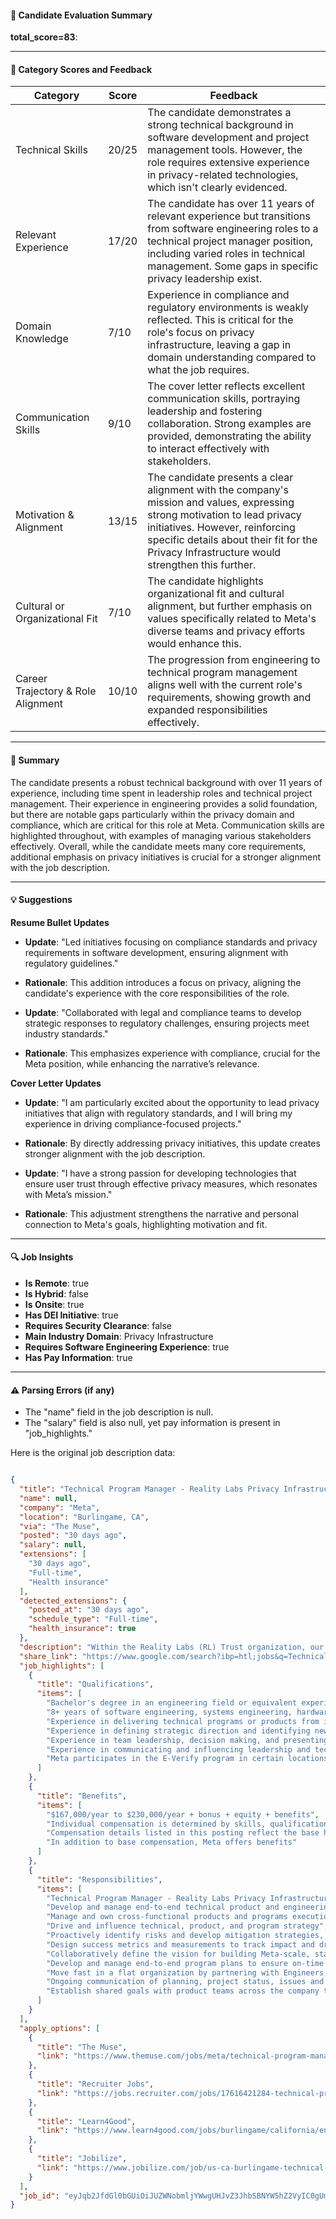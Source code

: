 #### 📄 Candidate Evaluation Summary

**total_score=83**:  

---

#### 🎯 Category Scores and Feedback

| Category                               | Score | Feedback                                                                                                                                                                                                                              |
|----------------------------------------|-------|--------------------------------------------------------------------------------------------------------------------------------------------------------------------------------------------------------------------------------------|
| Technical Skills                        | 20/25 | The candidate demonstrates a strong technical background in software development and project management tools. However, the role requires extensive experience in privacy-related technologies, which isn't clearly evidenced.             |
| Relevant Experience                     | 17/20 | The candidate has over 11 years of relevant experience but transitions from software engineering roles to a technical project manager position, including varied roles in technical management. Some gaps in specific privacy leadership exist. |
| Domain Knowledge                        | 7/10  | Experience in compliance and regulatory environments is weakly reflected. This is critical for the role's focus on privacy infrastructure, leaving a gap in domain understanding compared to what the job requires.                      |
| Communication Skills                    | 9/10  | The cover letter reflects excellent communication skills, portraying leadership and fostering collaboration. Strong examples are provided, demonstrating the ability to interact effectively with stakeholders.                            |
| Motivation & Alignment                  | 13/15 | The candidate presents a clear alignment with the company's mission and values, expressing strong motivation to lead privacy initiatives. However, reinforcing specific details about their fit for the Privacy Infrastructure would strengthen this further. |
| Cultural or Organizational Fit          | 7/10  | The candidate highlights organizational fit and cultural alignment, but further emphasis on values specifically related to Meta's diverse teams and privacy efforts would enhance this.                                                  |
| Career Trajectory & Role Alignment      | 10/10 | The progression from engineering to technical program management aligns well with the current role's requirements, showing growth and expanded responsibilities effectively.                                                                |

---

#### 🧾 Summary

The candidate presents a robust technical background with over 11 years of experience, including time spent in leadership roles and technical project management. Their experience in engineering provides a solid foundation, but there are notable gaps particularly within the privacy domain and compliance, which are critical for this role at Meta. Communication skills are highlighted throughout, with examples of managing various stakeholders effectively. Overall, while the candidate meets many core requirements, additional emphasis on privacy initiatives is crucial for a stronger alignment with the job description.

---

#### 💡 Suggestions

**Resume Bullet Updates**  
- **Update**: "Led initiatives focusing on compliance standards and privacy requirements in software development, ensuring alignment with regulatory guidelines."
- **Rationale**: This addition introduces a focus on privacy, aligning the candidate's experience with the core responsibilities of the role.

- **Update**: "Collaborated with legal and compliance teams to develop strategic responses to regulatory challenges, ensuring projects meet industry standards."
- **Rationale**: This emphasizes experience with compliance, crucial for the Meta position, while enhancing the narrative’s relevance.

**Cover Letter Updates**  
- **Update**: "I am particularly excited about the opportunity to lead privacy initiatives that align with regulatory standards, and I will bring my experience in driving compliance-focused projects."
- **Rationale**: By directly addressing privacy initiatives, this update creates stronger alignment with the job description.

- **Update**: "I have a strong passion for developing technologies that ensure user trust through effective privacy measures, which resonates with Meta’s mission."
- **Rationale**: This adjustment strengthens the narrative and personal connection to Meta's goals, highlighting motivation and fit.

---

#### 🔍 Job Insights

- **Is Remote**: true
- **Is Hybrid**: false
- **Is Onsite**: true
- **Has DEI Initiative**: true
- **Requires Security Clearance**: false
- **Main Industry Domain**: Privacy Infrastructure
- **Requires Software Engineering Experience**: true
- **Has Pay Information**: true

---

#### ⚠️ Parsing Errors (if any)

- The "name" field in the job description is null. 
- The "salary" field is also null, yet pay information is present in "job_highlights."

Here is the original job description data:

```json

{
  "title": "Technical Program Manager - Reality Labs Privacy Infrastructure",
  "name": null,
  "company": "Meta",
  "location": "Burlingame, CA",
  "via": "The Muse",
  "posted": "30 days ago",
  "salary": null,
  "extensions": [
    "30 days ago",
    "Full-time",
    "Health insurance"
  ],
  "detected_extensions": {
    "posted_at": "30 days ago",
    "schedule_type": "Full-time",
    "health_insurance": true
  },
  "description": "Within the Reality Labs (RL) Trust organization, our Privacy team enables our organization to deliver on our privacy promises. We offer cross-RL strategic guidance, infrastructure, and common solutions to support these efforts, and we represent RL in cross-Meta Privacy initiatives. We tackle some of the most challenging issues in regulatory, compliance and privacy areas. The work we do is extremely critical for Meta to stay compliant with different regulatory requirements across the globe, and build proactive solutions to continually meet all our obligations. Efforts driven by this team include: privacy-preserving computing, purpose limitation, consent platform, compliance solutions.We're looking for a Technical Program Manager (TPM) to lead company critical initiatives in our Privacy Infrastructure domain. This TPM will share our passion and in-depth understanding of engineering solutions that enable world-class privacy for RL while improving user trust on our products. This TPM will partner closely with our Engineering and Product Management teams to develop and follow through on multi-year Privacy roadmaps and help define what comes next.Come join our team! Lead one of the most critical areas in our product and our company, while getting your hands across a wide range of devices to test and play with!\n\nTechnical Program Manager - Reality Labs Privacy Infrastructure Responsibilities:\n\u2022 Develop and manage end-to-end technical product and engineering solutions and ensure on-time delivery.\n\u2022 Manage and own cross-functional products and programs execution in a matrix organization.\n\u2022 Drive and influence technical, product, and program strategy. Proactively identify risks and develop mitigation strategies, align on priorities, and set direction for a broadly cross-functional area.\n\u2022 Design success metrics and measurements to track impact and drive internal process improvements.\n\u2022 Collaboratively define the vision for building Meta-scale, state-of-the-art, global platforms.\n\u2022 Develop and manage end-to-end program plans to ensure on-time delivery, provide day-to-day coordination, and quality assurance for tasks.\n\u2022 Move fast in a flat organization by partnering with Engineers, Technical Program Managers, Product Managers, and cross-functional teams across Meta to establish a shared vision for improving execution and building solutions.\n\u2022 Ongoing communication of planning, project status, issues and risks in a timely fashion to stakeholders.\n\u2022 Establish shared goals with product teams across the company to build alignment across multiple cross-functional teams and to build and scale products for Meta.\nMinimum Qualifications:\n\u2022 Bachelor's degree in an engineering field or equivalent experience.\n\u2022 8+ years of software engineering, systems engineering, hardware engineering, or technical product/program management experience.\n\u2022 Experience in delivering technical programs or products from inception to delivery.\n\u2022 Experience in defining strategic direction and identifying new opportunities for impact amongst products, platforms and programs.\n\u2022 Experience in team leadership, decision making, and presenting to large groups.\n\u2022 Experience in communicating and influencing leadership and technical teams to develop systems, solutions, and products.\nPreferred Qualifications:\n\u2022 Experience in driving cross-organization Privacy initiatives.\n\u2022 Experience in leading large-scale real-time data programs.\n\u2022 Experience in leading large-scale software infrastructure programs.\nAbout Meta:\n\nMeta builds technologies that help people connect, find communities, and grow businesses. When Facebook launched in 2004, it changed the way people connect. Apps like Messenger, Instagram and WhatsApp further empowered billions around the world. Now, Meta is moving beyond 2D screens toward immersive experiences like augmented and virtual reality to help build the next evolution in social technology. People who choose to build their careers by building with us at Meta help shape a future that will take us beyond what digital connection makes possible today-beyond the constraints of screens, the limits of distance, and even the rules of physics.\n\nMeta is proud to be an Equal Employment Opportunity and Affirmative Action employer. We do not discriminate based upon race, religion, color, national origin, sex (including pregnancy, childbirth, or related medical conditions), sexual orientation, gender, gender identity, gender expression, transgender status, sexual stereotypes, age, status as a protected veteran, status as an individual with a disability, or other applicable legally protected characteristics. We also consider qualified applicants with criminal histories, consistent with applicable federal, state and local law. Meta participates in the E-Verify program in certain locations, as required by law. Please note that Meta may leverage artificial intelligence and machine learning technologies in connection with applications for employment.\n\nMeta is committed to providing reasonable accommodations for candidates with disabilities in our recruiting process. If you need any assistance or accommodations due to a disability, please let us know at accommodations-ext@fb.com.\n\n$167,000/year to $230,000/year + bonus + equity + benefits\n\nIndividual compensation is determined by skills, qualifications, experience, and location. Compensation details listed in this posting reflect the base hourly rate, monthly rate, or annual salary only, and do not include bonus, equity or sales incentives, if applicable. In addition to base compensation, Meta offers benefits. Learn more about benefits at Meta.",
  "share_link": "https://www.google.com/search?ibp=htl;jobs&q=Technical+Program+Manager&htidocid=BBa_FsqTP9LWKtacAAAAAA%3D%3D&hl=en-US&shndl=37&shmd=H4sIAAAAAAAA_xXKsQrCQAyAYVz7AA5OmUVbEVx0UgdRLIiIq6RHvDu5XkqSij6U76gu__L9xWdQXC_kQo4OE5yEvWALNWb0JDCFM2GK9oYjNvrj-ET3hn2-C6pJ76wX-l0HbkAJxQXgDDtmn2i0CmadLqtKNZVeDS260nFbcaaGX9WDG_3npgGFuoRGt_li9iq77MfDmgwhZtj0kmL22NIEtusvnxEL87AAAAA&shmds=v1_AQbUm94sem_vXG6mnBOTAE13APJ4Ym8aiV4d6idrVb2CkNzasw&source=sh/x/job/li/m1/1#fpstate=tldetail&htivrt=jobs&htiq=Technical+Program+Manager&htidocid=BBa_FsqTP9LWKtacAAAAAA%3D%3D",
  "job_highlights": [
    {
      "title": "Qualifications",
      "items": [
        "Bachelor's degree in an engineering field or equivalent experience",
        "8+ years of software engineering, systems engineering, hardware engineering, or technical product/program management experience",
        "Experience in delivering technical programs or products from inception to delivery",
        "Experience in defining strategic direction and identifying new opportunities for impact amongst products, platforms and programs",
        "Experience in team leadership, decision making, and presenting to large groups",
        "Experience in communicating and influencing leadership and technical teams to develop systems, solutions, and products",
        "Meta participates in the E-Verify program in certain locations, as required by law"
      ]
    },
    {
      "title": "Benefits",
      "items": [
        "$167,000/year to $230,000/year + bonus + equity + benefits",
        "Individual compensation is determined by skills, qualifications, experience, and location",
        "Compensation details listed in this posting reflect the base hourly rate, monthly rate, or annual salary only, and do not include bonus, equity or sales incentives, if applicable",
        "In addition to base compensation, Meta offers benefits"
      ]
    },
    {
      "title": "Responsibilities",
      "items": [
        "Technical Program Manager - Reality Labs Privacy Infrastructure Responsibilities:",
        "Develop and manage end-to-end technical product and engineering solutions and ensure on-time delivery",
        "Manage and own cross-functional products and programs execution in a matrix organization",
        "Drive and influence technical, product, and program strategy",
        "Proactively identify risks and develop mitigation strategies, align on priorities, and set direction for a broadly cross-functional area",
        "Design success metrics and measurements to track impact and drive internal process improvements",
        "Collaboratively define the vision for building Meta-scale, state-of-the-art, global platforms",
        "Develop and manage end-to-end program plans to ensure on-time delivery, provide day-to-day coordination, and quality assurance for tasks",
        "Move fast in a flat organization by partnering with Engineers, Technical Program Managers, Product Managers, and cross-functional teams across Meta to establish a shared vision for improving execution and building solutions",
        "Ongoing communication of planning, project status, issues and risks in a timely fashion to stakeholders",
        "Establish shared goals with product teams across the company to build alignment across multiple cross-functional teams and to build and scale products for Meta"
      ]
    }
  ],
  "apply_options": [
    {
      "title": "The Muse",
      "link": "https://www.themuse.com/jobs/meta/technical-program-manager-reality-labs-privacy-infrastructure?utm_campaign=google_jobs_apply&utm_source=google_jobs_apply&utm_medium=organic"
    },
    {
      "title": "Recruiter Jobs",
      "link": "https://jobs.recruiter.com/jobs/17616421284-technical-program-manager-reality-labs-privacy-infrastructure?utm_campaign=google_jobs_apply&utm_source=google_jobs_apply&utm_medium=organic"
    },
    {
      "title": "Learn4Good",
      "link": "https://www.learn4good.com/jobs/burlingame/california/engineering/4010764220/e/?utm_campaign=google_jobs_apply&utm_source=google_jobs_apply&utm_medium=organic"
    },
    {
      "title": "Jobilize",
      "link": "https://www.jobilize.com/job/us-ca-burlingame-technical-program-manager-reality-labs-privacy-infrastructure?utm_campaign=google_jobs_apply&utm_source=google_jobs_apply&utm_medium=organic"
    }
  ],
  "job_id": "eyJqb2JfdGl0bGUiOiJUZWNobmljYWwgUHJvZ3JhbSBNYW5hZ2VyIC0gUmVhbGl0eSBMYWJzIFByaXZhY3kgSW5mcmFzdHJ1Y3R1cmUiLCJjb21wYW55X25hbWUiOiJNZXRhIiwiYWRkcmVzc19jaXR5IjoiQnVybGluZ2FtZSwgQ0EiLCJodGlkb2NpZCI6IkJCYV9Gc3FUUDlMV0t0YWNBQUFBQUE9PSIsInV1bGUiOiJ3K0NBSVFJQ0lOVlc1cGRHVmtJRk4wWVhSbGN3In0="
}
